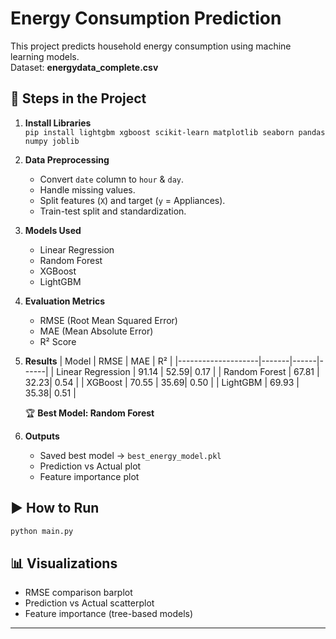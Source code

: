 # Energy Consumption Prediction

This project predicts household energy consumption using machine learning models.  
Dataset: **energydata_complete.csv**

## 🚀 Steps in the Project
1. **Install Libraries**  
   `pip install lightgbm xgboost scikit-learn matplotlib seaborn pandas numpy joblib`

2. **Data Preprocessing**
   - Convert `date` column to `hour` & `day`.
   - Handle missing values.
   - Split features (`X`) and target (`y` = Appliances).
   - Train-test split and standardization.

3. **Models Used**
   - Linear Regression
   - Random Forest
   - XGBoost
   - LightGBM

4. **Evaluation Metrics**
   - RMSE (Root Mean Squared Error)
   - MAE (Mean Absolute Error)
   - R² Score

5. **Results**
   | Model              | RMSE  | MAE  | R²   |
   |--------------------|-------|------|------|
   | Linear Regression  | 91.14 | 52.59| 0.17 |
   | Random Forest      | 67.81 | 32.23| 0.54 |
   | XGBoost            | 70.55 | 35.69| 0.50 |
   | LightGBM           | 69.93 | 35.38| 0.51 |

   🏆 **Best Model: Random Forest**

6. **Outputs**
   - Saved best model → `best_energy_model.pkl`
   - Prediction vs Actual plot
   - Feature importance plot

## ▶️ How to Run
```bash
python main.py
```

## 📊 Visualizations
- RMSE comparison barplot
- Prediction vs Actual scatterplot
- Feature importance (tree-based models)

---
